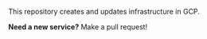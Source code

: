 This repository creates and updates infrastructure in GCP.

**Need a new service?** Make a pull request!